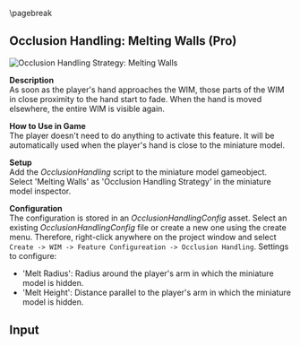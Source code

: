 
\pagebreak

## Occlusion Handling: Melting Walls (Pro)

![Occlusion Handling Strategy: Melting Walls](content/res/MeltingWalls.png)

**Description**  
As soon as the player's hand approaches the WIM, those parts of the WIM in close proximity to the hand start to fade. When the hand is moved elsewhere, the entire WIM is visible again.

**How to Use in Game**  
The player doesn't need to do anything to activate this feature. It will be automatically used when the player's hand is close to the miniature model.

**Setup**  
Add the *OcclusionHandling* script to the miniature model gameobject. Select 'Melting Walls' as 'Occlusion Handling Strategy' in the miniature model inspector.

**Configuration**  
The configuration is stored in an *OcclusionHandlingConfig* asset. Select an existing *OcclusionHandlingConfig* file or create a new one using the create menu. Therefore, right-click anywhere on the project window and select `Create -> WIM -> Feature Configureation -> Occlusion Handling`. Settings to configure:

* 'Melt Radius': Radius around the player's arm in which the miniature model is hidden.
* 'Melt Height': Distance parallel to the player's arm in which the miniature model is hidden.

**Input**  
 -